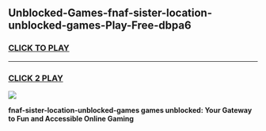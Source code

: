 
## Unblocked-Games-fnaf-sister-location-unblocked-games-Play-Free-dbpa6
<h3>
<a href="https://premium76.site?title=fnaf-sister-location-unblocked-games&ref=23A">CLICK TO PLAY</a></h3>
<hr>

<h3>
<a href="https://premium76.site?title=fnaf-sister-location-unblocked-games&ref=23A">CLICK 2 PLAY</a>
  
</h3>

<a href="https://premium76.site?title=fnaf-sister-location-unblocked-games&ref=23A"><img src="https://clearcache.store/games.png"></a>


**fnaf-sister-location-unblocked-games games unblocked: Your Gateway to Fun and Accessible Online Gaming**
